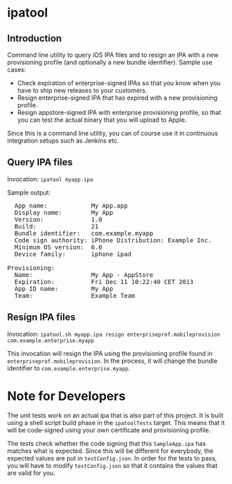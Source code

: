 ipatool
=======

Introduction
------------
Command line utility to query iOS IPA files and to resign an IPA with a new provisioning profile (and optionally a new bundle identifier). Sample use cases:

   * Check expiration of enterprise-signed IPAs so that you know when you have to ship new releases to your customers.
   * Resign enterprise-signed IPA that has expired with a new provisioning profile.
   * Resign appstore-signed IPA with enterprise provisioning profile, so that you can test the actual binary that you will upload to Apple.
   
Since this is a command line utility, you can of course use it in continuous integration setups such as Jenkins etc.

Query IPA files
---------------
Invocation: `ipatool myapp.ipa`

Sample output:
<pre>
  App name:            My App.app
  Display name:        My App
  Version:             1.0
  Build:               21
  Bundle identifier:   com.example.myapp
  Code sign authority: iPhone Distribution: Example Inc.
  Minimum OS version:  6.0
  Device family:       iphone ipad 

Provisioning:
  Name:                My App - AppStore
  Expiration:          Fri Dec 11 10:22:40 CET 2013
  App ID name:         My App
  Team:                Example Team
</pre>

Resign IPA files
----------------
Invocation: `ipatool.sh myapp.ipa resign enterpriseprof.mobileprovision com.example.enterprise.myapp`

This invocation will resign the IPA using the provisioning profile found in `enterpriseprof.mobileprovision`. In the process, it will change the bundle identifier to `com.example.enterprise.myapp`.

Note for Developers
===================
The unit tests work on an actual ipa that is also part of this project. It is built using a shell script build phase in the `ipatoolTests` target. This means that it will be code-signed using your own certificate and provisioning profile.

The tests check whether the code signing that this `SampleApp.ipa` has matches what is expected. Since this will be different for everybody, the expected values are put in `testConfig.json`. In order for the tests to pass, you will have to modify `testConfig.json` so that it contains the values that are valid for you.
